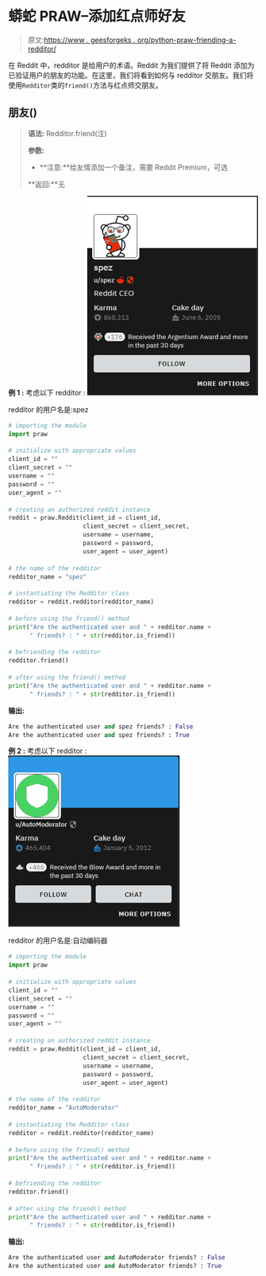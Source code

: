 # 蟒蛇 PRAW–添加红点师好友

> 原文:[https://www . geesforgeks . org/python-praw-friending-a-redditor/](https://www.geeksforgeeks.org/python-praw-friending-a-redditor/)

在 Reddit 中，redditor 是给用户的术语。Reddit 为我们提供了将 Reddit 添加为已验证用户的朋友的功能。在这里，我们将看到如何与 redditor 交朋友。我们将使用`Redditor`类的`friend()`方法与红点师交朋友。

## 朋友()

> **语法:** Redditor.friend(注)
> 
> **参数:**
> 
> *   **注意:**给友情添加一个备注，需要 Reddit Premium，可选
> 
> **返回:**无

**例 1 :** 考虑以下 redditor :
![](img/60e5b09bcc9c0497565b34e02bcac732.png)

redditor 的用户名是:spez

```py
# importing the module
import praw

# initialize with appropriate values
client_id = ""
client_secret = ""
username = ""
password = ""
user_agent = ""

# creating an authorized reddit instance
reddit = praw.Reddit(client_id = client_id, 
                     client_secret = client_secret, 
                     username = username, 
                     password = password,
                     user_agent = user_agent) 

# the name of the redditor
redditor_name = "spez"

# instantiating the Redditor class
redditor = reddit.redditor(redditor_name)

# before using the friend() method
print("Are the authenticated user and " + redditor.name +
      " friends? : " + str(redditor.is_friend))

# befriending the redditor
redditor.friend()

# after using the friend() method
print("Are the authenticated user and " + redditor.name +
      " friends? : " + str(redditor.is_friend))
```

**输出:**

```py
Are the authenticated user and spez friends? : False
Are the authenticated user and spez friends? : True

```

**例 2 :** 考虑以下 redditor :
![](img/c80c93faa6b2e754176bf9034d2fa3e5.png)

redditor 的用户名是:自动编码器

```py
# importing the module
import praw

# initialize with appropriate values
client_id = ""
client_secret = ""
username = ""
password = ""
user_agent = ""

# creating an authorized reddit instance
reddit = praw.Reddit(client_id = client_id, 
                     client_secret = client_secret, 
                     username = username, 
                     password = password,
                     user_agent = user_agent) 

# the name of the redditor
redditor_name = "AutoModerator"

# instantiating the Redditor class
redditor = reddit.redditor(redditor_name)

# before using the friend() method
print("Are the authenticated user and " + redditor.name +
      " friends? : " + str(redditor.is_friend))

# befriending the redditor
redditor.friend()

# after using the friend() method
print("Are the authenticated user and " + redditor.name +
      " friends? : " + str(redditor.is_friend))
```

**输出:**

```py
Are the authenticated user and AutoModerator friends? : False
Are the authenticated user and AutoModerator friends? : True

```